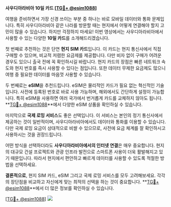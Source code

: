 **사우디아라비아 10일 카드 [[TG💪+ @esim1088](https://t.me/s/esim1088)]**

여행을 준비하면서 가장 신경 쓰이는 부분 중 하나는 바로 모바일 데이터와 통화 문제입니다. 특히 사우디아라비아 같은 나라를 방문할 때는 현지에서 어떻게 연결해야 할지 고민이 많을 수 있습니다. 하지만 걱정하지 마세요! 이번 영상에서는 사우디아라비아에서 사용할 수 있는 다양한 **10일 카드**를 소개해드리겠습니다.

첫 번째로 추천하는 것은 단연 **현지 SIM 카드**입니다. 이 카드는 현지 통신사에서 직접 구매할 수 있으며, 비교적 저렴한 요금제를 제공합니다. 다만 비자 없이 구매가 어려운 경우도 있으니 출국 전에 꼭 확인하시길 바랍니다. 현지 카드의 장점은 빠른 네트워크 속도와 현지 번호를 즉시 사용할 수 있다는 점입니다. 또한 데이터 무제한 요금제도 많으니 여행 중 필요한 데이터를 마음껏 사용할 수 있습니다.

두 번째로는 **eSIM**을 추천드립니다. eSIM은 물리적인 카드가 필요 없는 혁신적인 기술입니다. 사전에 등록된 번호로 바로 사용 가능하며, 해외에서도 간단하게 설정이 가능합니다. 특히 eSIM을 사용하면 여러 국가에서 번거롭게 카드를 교체하지 않아도 됩니다. **[TG💪+ @esim1088](https://t.me/s/esim1088)**에서 다양한 eSIM 상품을 확인하실 수 있습니다.

마지막으로 **국제 로밍 서비스**도 좋은 선택입니다. 이 서비스는 본인의 정기 통신사에서 제공하는 것이 일반적이며, 사우디아라비아에서도 데이터와 통화를 이용할 수 있습니다. 다만 국제 로밍 요금이 상대적으로 비쌀 수 있으므로, 사전에 요금 체계를 잘 확인하시고 사용하시는 것을 권장드립니다.

어떤 방식을 선택하더라도 **사우디아라비아에서의 인터넷 연결**은 매우 중요합니다. 현지의 대규모 건설 프로젝트와 관광 인프라 발전으로 스마트폰 사용이 더욱 활발해지고 있기 때문입니다. 따라서 현지에서 편안하고 빠르게 데이터를 사용할 수 있도록 적절한 방법을 선택하세요.

**결론적으로**, 현지 SIM 카드, eSIM 그리고 국제 로밍 서비스를 모두 고려해보세요. 각각의 장단점을 비교하고 자신에게 맞는 최적의 선택을 하는 것이 중요합니다. **[TG💪+ @esim1088](https://t.me/s/esim1088)**에서 더 많은 정보를 확인하실 수 있습니다.

[[TG💪+ @esim1088](https://t.me/s/esim1088)] ![](https://i.postimg.cc/Y0z9fWf4/image.png)